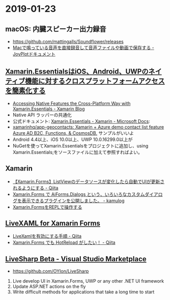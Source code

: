 # 2019-01-23

## macOS: 内臓スピーカー出力録音

- https://github.com/mattingalls/Soundflower/releases
- [Macで鳴っている音声を直接録音して音声ファイルや動画で保存する - JoyPlotドキュメント](https://joyplot.com/documents/2016/12/02/mac-record-sound-chapture/)


## [Xamarin.EssentialsはiOS、Android、UWPのネイティブ機能に対するクロスプラットフォームアクセスを簡素化する](https://www.infoq.com/jp/news/2019/01/xamarin-essentials-native-apis)

- [Accessing Native Features the Cross-Platform Way with Xamarin.Essentials - Xamarin Blog](https://blog.xamarin.com/accessing-native-features-xamarin-essentials/)
- Native API ラッパーの共通化
- 公式ドキュメント: [Xamarin.Essentials - Xamarin - Microsoft Docs](https://docs.microsoft.com/ja-jp/xamarin/essentials/?context=xamarin/android):
- [xamarinhq/app-geocontacts: Xamarin + Azure demo contact list feature Azure AD B2C, Functions, & CosmosDB.](https://github.com/xamarinhq/app-geocontacts) サンプルがいいよ
- Android 4.4以上、iOS 10.0以上、UWP 10.0.16299.0以上が
- NuGetを使ってXamarin.Essentialsをプロジェクトに追加し、using Xamarin.Essentials;をソースファイルに加えて参照すればよい。

## Xamarin

- [【Xamarin.Forms】ListViewのデータソースが変化したら自動でUIが更新されるようにする - Qiita](https://qiita.com/chooyan_eng/items/35594efea1bd5109b0f4)
- [Xamarin.Forms で AiForms.Dialogs という、いろいろなカスタムダイアログを表示できるプラグインを公開しました。 - kamulog](https://kamusoft.hatenablog.jp/entry/2019/01/18/115715)
- [Xamarin.FormsをREPLで操作する](https://mitoshiropj.blogspot.com/2019/01/xamarinforms.html)


## [LiveXAML for Xamarin Forms](https://www.livexaml.com/)

- [LiveXamlを有効にする手順 - Qiita](https://qiita.com/shuhey/items/1f8b9aa730ae7cc08ce3)
- [Xamarin.Forms でも HotReload がしたい！ - Qiita](https://qiita.com/amay077/items/150f484e68924468a2c3)

## [LiveSharp Beta - Visual Studio Marketplace](https://marketplace.visualstudio.com/items?itemName=ionoy.LiveSharp)

- https://github.com/OYIon/LiveSharp

1) Live develop UI in Xamarin.Forms, UWP or any other .NET UI framework
2) Update ASP.NET actions on the fly
3) Write difficult methods for applications that take a long time to start

